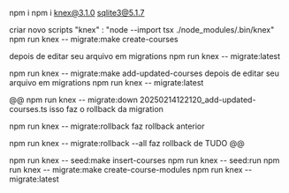 npm i
npm i knex@3.1.0 sqlite3@5.1.7

criar novo scripts
"knex" : "node --import tsx ./node_modules/.bin/knex"
npm run knex -- migrate:make create-courses

depois de editar seu arquivo em migrations
npm run knex -- migrate:latest

npm run knex -- migrate:make add-updated-courses
depois de editar seu arquivo em migrations
npm run knex -- migrate:latest

@@
npm run knex -- migrate:down 20250214122120_add-updated-courses.ts
isso faz o rollback da migration

npm run knex -- migrate:rollback
faz rollback anterior

npm run knex -- migrate:rollback --all
faz rollback de TUDO
@@

npm run knex -- seed:make insert-courses
npm run knex -- seed:run
npm run knex -- migrate:make create-course-modules
npm run knex -- migrate:latest
